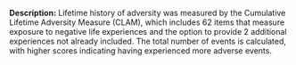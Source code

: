 **Description:** Lifetime history of adversity was measured by the Cumulative Lifetime Adversity Measure (CLAM), which includes 62 items that measure exposure to negative life experiences and the option to provide 2 additional experiences not already included. The total number of events is calculated, with higher scores indicating having experienced more adverse events.  
